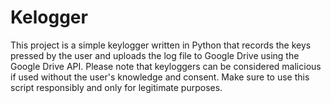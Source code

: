 # Kelogger
This project is a simple keylogger written in Python that records the keys pressed by the user and uploads the log file to Google Drive using the Google Drive API. Please note that keyloggers can be considered malicious if used without the user's knowledge and consent. Make sure to use this script responsibly and only for legitimate purposes.
